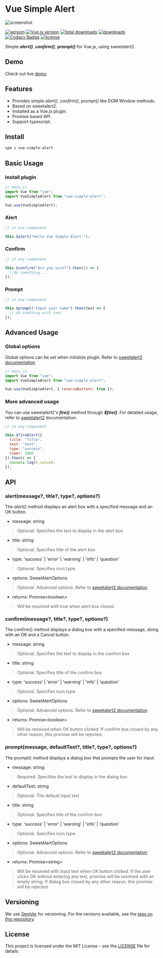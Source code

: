# Vue Simple Alert

![screenshot](./example/src/assets/screenshot.gif)

[![version](https://img.shields.io/npm/v/vue-simple-alert)](https://www.npmjs.com/package/vue-simple-alert)
[![Vue.js version](https://badgen.net/badge/vue.js/2.x/4fc08d)](https://vuejs.org)
[![total downloads](https://img.shields.io/npm/dt/vue-simple-alert)](https://www.npmjs.com/package/vue-simple-alert)
[![downloads](https://img.shields.io/npm/dw/vue-simple-alert)](https://www.npmjs.com/package/vue-simple-alert)
[![Codacy Badge](https://api.codacy.com/project/badge/Grade/97f03b2ea96049fbaff5591a94a7d0aa)](https://www.codacy.com/manual/constkhi/vue-simple-alert?utm_source=github.com&utm_medium=referral&utm_content=constkhi/vue-simple-alert&utm_campaign=Badge_Grade)
[![license](https://img.shields.io/npm/l/vue-simple-alert)](LICENSE)

Simple _**alert()**_, _**confirm()**_, _**prompt()**_ for Vue.js, using sweetalert2.

## Demo

<link rel="stylesheet" href="https://use.fontawesome.com/releases/v5.6.1/css/all.css" integrity="sha384-gfdkjb5BdAXd+lj+gudLWI+BXq4IuLW5IT+brZEZsLFm++aCMlF1V92rMkPaX4PP" crossorigin="anonymous">

Check out live
<a href="https://constkhi.github.io/vue-simple-alert/" target="_blank">demo <i class="fas fa-external-link-alt"></i></a>

## Features

- Provides simple _alert()_, _confirm()_, _prompt()_ like DOM Window methods.
- Based on sweetalert2.
- Installed as a Vue.js plugin.
- Promise based API.
- Support typescript.

## Install

```bash
npm i vue-simple-alert
```

## Basic Usage

### install plugin

```javascript
// main.js
import Vue from "vue";
import VueSimpleAlert from "vue-simple-alert";

Vue.use(VueSimpleAlert);
```

### Alert

```javascript
// in any component

this.$alert("Hello Vue Simple Alert.");
```

### Confirm

```javascript
// in any component

this.$confirm("Are you sure?").then(() => {
  //do something...
});
```

### Prompt

```javascript
// in any component

this.$prompt("Input your name").then(text => {
  // do somthing with text
});
```

## Advanced Usage

### Global options

Global options can be set when initialize plugin. Refer to [sweetalert2 documentation](https://sweetalert2.github.io/#configuration)

```javascript
// main.js
import Vue from "vue";
import VueSimpleAlert from "vue-simple-alert";

Vue.use(VueSimpleAlert, { reverseButtons: true });
```

### More advanced usage

You can use sweetalert2's _**fire()**_ method through _**\$fire()**_.
For detailed usage, refer to [sweetalert2](https://sweetalert2.github.io) documentation.

```javascript
// in any component

this.$fireAlert({
  title: "Title",
  text: "text",
  type: "success",
  timer: 3000
}).then(r => {
  console.log(r.value);
});
```

## API

### alert(message?, title?, type?, options?)

The _alert()_ method displays an alert box with a specified message and an OK button.

- message: string

> Optional. Specifies the text to display in the alert box

- title: string

> Optional. Specifies title of the alert box

- type: 'success' | 'error' | 'warning' | 'info' | 'question'

> Optional. Specifies icon type.

- options: SweetAlertOptions

> Optional. Advanced options. Refer to [sweetalert2 documentation](https://sweetalert2.github.io/#configuration).

- returns: Promise\<boolean\>

> Will be resolved with true when alert box closed.

### confirm(message?, title?, type?, options?)

The confirm() method displays a dialog box with a specified message, along with an OK and a Cancel button.

- message: string

> Optional. Specifies the text to display in the confirm box

- title: string

> Optional. Specifies title of the confirm box

- type: 'success' | 'error' | 'warning' | 'info' | 'question'

> Optional. Specifies icon type.

- options: SweetAlertOptions

> Optional. Advanced options. Refer to [sweetalert2 documentation](https://sweetalert2.github.io/#configuration).

- returns: Promise\<boolean\>

> Will be resolved when OK button clicked. If confirm box closed by any other reason, this promise will be rejected.

### prompt(message, defaultText?, title?, type?, options?)

The prompt() method displays a dialog box that prompts the user for input.

- message: string

> Required. Specifies the text to display in the dialog box

- defaultText: string

> Optional. The default input text

- title: string

> Optional. Specifies title of the confirm box

- type: 'success' | 'error' | 'warning' | 'info' | 'question'

> Optional. Specifies icon type.

- options: SweetAlertOptions

> Optional. Advanced options. Refer to [sweetalert2 documentation](https://sweetalert2.github.io/#configuration).

- returns: Promise\<string\>

> Will be resolved with input text when OK button clicked. If the user clicks OK without entering any text, promise will be resolved with an empty string. If dialog box closed by any other reason, this promise will be rejected.

## Versioning

We use [SemVer](http://semver.org/) for versioning. For the versions available, see the [tags on this repository](https://github.com/constkhi/vue-simple-alert/tags).

## License

This project is licensed under the MIT License - see the [LICENSE](LICENSE) file for details
